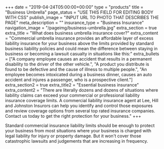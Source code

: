 +++
date = "2019-04-24T05:00:00+00:00"
type = "products"
title = "Business Umbrella"
page_status = "USE THIS FIELD FOR EDITING BODY WITH CSS"
publish_image = "INPUT URL TO PHOTO THAT DESCRIBES THE PAGE"
meta_description = ""
insurance_type = "Business Insurance"
navigation_image = "/pageimg/business-umbrella.jpg"
extra_section = true
extra_title = "What does business umbrella insurance cover?"
extra_content = "Commercial umbrella insurance provides an affordable layer of excess liability insurance for your business above the limits provided by standard business liability policies and could mean the difference between staying in business or becoming a lawsuit casualty in situations like this:"
extra_bullets = ["A company employee causes an accident that results in a permanent disability to the driver of the other vehicle.", "A product you distribute is found to be defective and the cause of illness to multiple people.", "An employee becomes intoxicated during a business dinner, causes an auto accident and injures a passenger, who is a prospective client."]
extra_section2 = true
extra_title2 = "Essential business insurance"
extra_content2 = "There are literally dozens and dozens of situations where liability claims can exceed your commercial or professional liability insurance coverage limits. A commercial liability insurance agent at Lee, Hill and Johnston Insurors can help you identify and control those exposures and review coverage options from several top rated insurance companies. Contact us today to get the right protection for your business."
+++

Standard commercial insurance liability limits should be enough to protect your business from most situations where your business is charged with legal liability for injury or property damage. But it won't cover those catastrophic lawsuits and judgements that are increasing in frequency. 